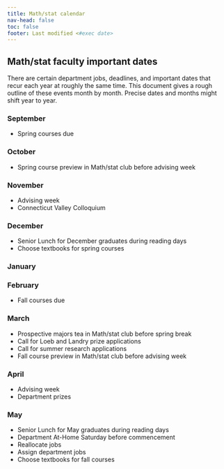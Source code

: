 ```yaml
---
title: Math/stat calendar
nav-head: false
toc: false
footer: Last modified <#exec date>
---
```


## Math/stat faculty important dates

There are certain department jobs, deadlines, and important
dates that recur each year at roughly the same time. 
This document gives a rough outline of these events month by month.
Precise dates and months might shift year to year.

### September

-	Spring courses due

### October

-	Spring course preview in Math/stat club before advising week

### November

-	Advising week
-	Connecticut Valley Colloquium

### December

-	Senior Lunch for December graduates during reading days
-	Choose textbooks for spring courses

### January

### February

-	Fall courses due

### March

-	Prospective majors tea in Math/stat club before spring break
-	Call for Loeb and Landry prize applications
-	Call for summer research applications
-	Fall course preview in Math/stat club before advising week

### April

-	Advising week
-	Department prizes

### May

-	Senior Lunch for May graduates during reading days
-	Department At-Home Saturday before commencement
-	Reallocate jobs
-	Assign department jobs
-	Choose textbooks for fall courses


